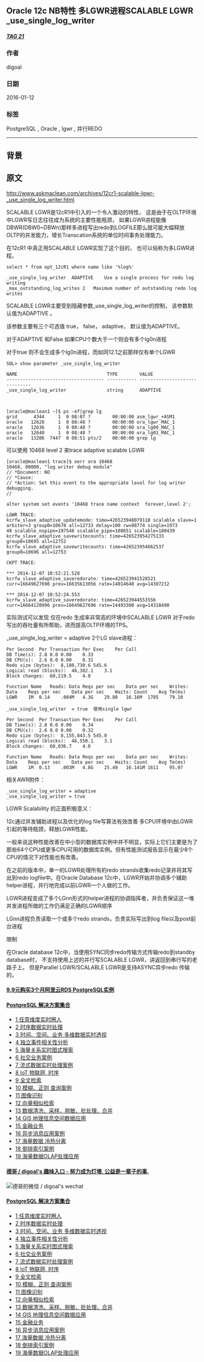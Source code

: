 ## Oracle 12c NB特性 多LGWR进程SCALABLE LGWR _use_single_log_writer  
##### [TAG 21](../class/21.md)
                                                
### 作者                                                                                             
digoal                                           
                                                  
### 日期                                             
2016-01-12                                          
                                              
### 标签                                           
PostgreSQL , Oracle , lgwr , 并行REDO   
                                                
----                                          
                                                   
## 背景                                         
## 原文  
http://www.askmaclean.com/archives/12cr1-scalable-lgwr-_use_single_log_writer.html  
  
SCALABLE LGWR是12cR1中引入的一个令人激动的特性， 这是由于在OLTP环境中LGWR写日志往往成为系统的主要性能瓶颈， 如果LGWR进程能像DBWR(DBW0~DBWn)那样多进程写出redo到LOGFILE那么就可能大幅释放OLTP的并发能力，增长Transcation系统的单位时间事务处理能力。  
   
在12cR1 中真正用SCALABLE LGWR实现了这个目的， 也可以俗称为多LGWR进程。  
   
```  
select * from opt_12cR1 where name like '%log%'  
  
_use_single_log_writer	ADAPTIVE	Use a single process for redo log writing  
_max_outstanding_log_writes	2	Maximum number of outstanding redo log writes  
```  
  
SCALABLE LGWR主要受到隐藏参数_use_single_log_writer的控制，  该参数默认值为ADAPTIVE 。  
   
该参数主要有三个可选值 true， false， adaptive， 默认值为ADAPTIVE。  
  
对于ADAPTIVE 和False 如果CPU个数大于一个则会有多个lg0n进程  
  
对于true 则不会生成多个lg0n进程，而如同12.1之前那样仅有单个LGWR  
   
```  
SQL> show parameter _use_single_log_writer  
  
NAME                                 TYPE        VALUE  
------------------------------------ ----------- ------------------------------  
_use_single_log_writer               string      ADAPTIVE  
  
  
  
[oracle@maclean1 ~]$ ps -ef|grep lg  
grid      4344     1  0 08:07 ?        00:00:00 asm_lgwr_+ASM1  
oracle   12628     1  0 08:48 ?        00:00:00 ora_lgwr_MAC_1  
oracle   12636     1  0 08:48 ?        00:00:00 ora_lg00_MAC_1  
oracle   12640     1  0 08:48 ?        00:00:00 ora_lg01_MAC_1  
oracle   13206  7447  0 08:51 pts/2    00:00:00 grep lg  
```  
   
可以使用 10468 level 2 来trace adaptive scalable LGWR  
   
```  
[oracle@maclean1 trace]$ oerr ora 10468   
10468, 00000, "log writer debug module"  
// *Document: NO  
// *Cause:  
// *Action: Set this event to the appropriate level for log writer debugging.  
//  
  
alter system set events '10468 trace name context  forever,level 2';  
  
LGWR TRACE:  
kcrfw_slave_adaptive_updatemode: time=426523948079110 scalable slave=1 arbiter=3 group0=10678 all=12733 delay=100 rw=98774 single=1973  
48 scalable_nopipe=197548 scalable_pipe=108651 scalable=180439  
kcrfw_slave_adaptive_savewritecounts: time=426523954275133 group0=10695 all=12752  
kcrfw_slave_adaptive_savewritecounts: time=426523954662537 group0=10696 all=12753  
  
CKPT TRACE:  
  
*** 2014-12-07 10:52:21.528  
kcrfw_slave_adaptive_saveredorate: time=426523941528521 curr=16649627696 prev=16635613056 rate=14014640 avg=14307212  
  
*** 2014-12-07 10:52:24.553  
kcrfw_slave_adaptive_saveredorate: time=426523944553556 curr=16664120996 prev=16649627696 rate=14493300 avg=14318490  
```  
   
实际测试可以发现 仅在redo 生成率非常高的环境中SCALABLE LGWR 对于redo写出的吞吐量有所帮助，进而提高OLTP环境的TPS。  
  
_use_single_log_writer  = adaptive  2个LG slave进程：  
   
```  
Per Second	Per Transaction	Per Exec	Per Call  
DB Time(s):	2.8	0.0	0.00	0.33  
DB CPU(s):	2.6	0.0	0.00	0.31  
Redo size (bytes):	8,180,730.6	545.6		  
Logical read (blocks):	46,382.1	3.1		  
Block changes:	60,219.5	4.0		  
   
Function Name	Reads: Data	Reqs per sec	Data per sec	Writes: Data	Reqs per sec	Data per sec	Waits: Count	Avg Tm(ms)  
LGWR	1M	0.14	.004M	4.3G	29.80	16.16M	1785	79.10  
   
_use_single_log_writer  = true  使用single lgwr  
   
Per Second	Per Transaction	Per Exec	Per Call  
DB Time(s):	2.8	0.0	0.00	0.34  
DB CPU(s):	2.6	0.0	0.00	0.32  
Redo size (bytes):	8,155,843.5	545.0		  
Logical read (blocks):	46,550.1	3.1		  
Block changes:	60,036.7	4.0		  
   
Function Name	Reads: Data	Reqs per sec	Data per sec	Writes: Data	Reqs per sec	Data per sec	Waits: Count	Avg Tm(ms)  
LGWR	1M	0.13	.003M	4.8G	25.49	16.141M	1611	95.97  
```  
  
相关AWR附件：  
  
```  
_use_single_log_writer = adaptive  
_use_single_log_writer = true  
```  
   
LGWR Scalability 的正面积极意义：  
  
12c通过并发辅助进程以及优化的log file写算法有效改善 多CPU环境中由LGWR引起的等待瓶颈，释放LGWR性能。  
  
一般来说这种性能改善在中小型的数据库实例中并不明显，实际上它们主要是为了那些64个CPU或更多CPU可用的数据库实例。但有性能测试报告显示在最少8个CPU的情况下对性能也有改善。  
  
在之前的版本中，单一的LGWR处理所有的redo strands收集redo记录并将其写出到redo logfile中。在Oracle Database 12c中，LGWR开始并协调多个辅助helper进程，并行地完成以前LGWR一个人做的工作。  
   
LGWR进程变成了多个LGnn形式的helper进程的协调指挥者，并负责保证这一堆并发进程所做的工作仍满足正确的LGWR顺序  
  
LGnn进程负责读取一个或多个redo strands，负责实际写出到log file以及post前台进程  
   
   
限制  
  
在Oracle database 12c中，当使用SYNC同步redo传输方式传输redo到standby database时， 不支持使用上述的并行写SCALABLE LGWR，讲返回到串行写的老路子上。 但是Parallel LGWR/SCALABLE LGWR是支持ASYNC异步redo 传输的。                                                                       
  
  
  
  
  
  
  
  
  
  
  
  
  
  
  
  
  
  
  
  
  
  
  
  
  
  
  
  
  
  
  
  
  
  
  
  
  
  
  
  
  
  
  
  
  
#### [9.9元购买3个月阿里云RDS PostgreSQL实例](https://www.aliyun.com/database/postgresqlactivity "57258f76c37864c6e6d23383d05714ea")
  
  
#### [PostgreSQL 解决方案集合](https://yq.aliyun.com/topic/118 "40cff096e9ed7122c512b35d8561d9c8")
- [1 任意维度实时圈人](https://yq.aliyun.com/topic/118 "40cff096e9ed7122c512b35d8561d9c8")
- [2 时序数据实时处理](https://yq.aliyun.com/topic/118 "40cff096e9ed7122c512b35d8561d9c8")
- [3 时间、空间、业务 多维数据实时透视](https://yq.aliyun.com/topic/118 "40cff096e9ed7122c512b35d8561d9c8")
- [4 独立事件相关性分析](https://yq.aliyun.com/topic/118 "40cff096e9ed7122c512b35d8561d9c8")
- [5 海量关系实时图式搜索](https://yq.aliyun.com/topic/118 "40cff096e9ed7122c512b35d8561d9c8")
- [6 社交业务案例](https://yq.aliyun.com/topic/118 "40cff096e9ed7122c512b35d8561d9c8")
- [7 流式数据实时处理案例](https://yq.aliyun.com/topic/118 "40cff096e9ed7122c512b35d8561d9c8")
- [8 IoT 物联网, 时序](https://yq.aliyun.com/topic/118 "40cff096e9ed7122c512b35d8561d9c8")
- [9 全文检索](https://yq.aliyun.com/topic/118 "40cff096e9ed7122c512b35d8561d9c8")
- [10 模糊、正则 查询案例](https://yq.aliyun.com/topic/118 "40cff096e9ed7122c512b35d8561d9c8")
- [11 图像识别](https://yq.aliyun.com/topic/118 "40cff096e9ed7122c512b35d8561d9c8")
- [12 向量相似检索](https://yq.aliyun.com/topic/118 "40cff096e9ed7122c512b35d8561d9c8")
- [13 数据清洗、采样、脱敏、批处理、合并](https://yq.aliyun.com/topic/118 "40cff096e9ed7122c512b35d8561d9c8")
- [14 GIS 地理信息空间数据应用](https://yq.aliyun.com/topic/118 "40cff096e9ed7122c512b35d8561d9c8")
- [15 金融业务](https://yq.aliyun.com/topic/118 "40cff096e9ed7122c512b35d8561d9c8")
- [16 异步消息应用案例](https://yq.aliyun.com/topic/118 "40cff096e9ed7122c512b35d8561d9c8")
- [17 海量数据 冷热分离](https://yq.aliyun.com/topic/118 "40cff096e9ed7122c512b35d8561d9c8")
- [18 倒排索引案例](https://yq.aliyun.com/topic/118 "40cff096e9ed7122c512b35d8561d9c8")
- [19 海量数据OLAP处理应用](https://yq.aliyun.com/topic/118 "40cff096e9ed7122c512b35d8561d9c8")
  
  
#### [德哥 / digoal's 趣味入口 - 努力成为灯塔, 公益是一辈子的事.](https://github.com/digoal/blog/blob/master/README.md "22709685feb7cab07d30f30387f0a9ae")
  
  
![德哥的微信 / digoal's wechat](../pic/digoal_weixin.jpg "f7ad92eeba24523fd47a6e1a0e691b59")
  
  
#### [PostgreSQL 解决方案集合](https://yq.aliyun.com/topic/118 "40cff096e9ed7122c512b35d8561d9c8")
- [1 任意维度实时圈人](https://yq.aliyun.com/topic/118 "40cff096e9ed7122c512b35d8561d9c8")
- [2 时序数据实时处理](https://yq.aliyun.com/topic/118 "40cff096e9ed7122c512b35d8561d9c8")
- [3 时间、空间、业务 多维数据实时透视](https://yq.aliyun.com/topic/118 "40cff096e9ed7122c512b35d8561d9c8")
- [4 独立事件相关性分析](https://yq.aliyun.com/topic/118 "40cff096e9ed7122c512b35d8561d9c8")
- [5 海量关系实时图式搜索](https://yq.aliyun.com/topic/118 "40cff096e9ed7122c512b35d8561d9c8")
- [6 社交业务案例](https://yq.aliyun.com/topic/118 "40cff096e9ed7122c512b35d8561d9c8")
- [7 流式数据实时处理案例](https://yq.aliyun.com/topic/118 "40cff096e9ed7122c512b35d8561d9c8")
- [8 IoT 物联网, 时序](https://yq.aliyun.com/topic/118 "40cff096e9ed7122c512b35d8561d9c8")
- [9 全文检索](https://yq.aliyun.com/topic/118 "40cff096e9ed7122c512b35d8561d9c8")
- [10 模糊、正则 查询案例](https://yq.aliyun.com/topic/118 "40cff096e9ed7122c512b35d8561d9c8")
- [11 图像识别](https://yq.aliyun.com/topic/118 "40cff096e9ed7122c512b35d8561d9c8")
- [12 向量相似检索](https://yq.aliyun.com/topic/118 "40cff096e9ed7122c512b35d8561d9c8")
- [13 数据清洗、采样、脱敏、批处理、合并](https://yq.aliyun.com/topic/118 "40cff096e9ed7122c512b35d8561d9c8")
- [14 GIS 地理信息空间数据应用](https://yq.aliyun.com/topic/118 "40cff096e9ed7122c512b35d8561d9c8")
- [15 金融业务](https://yq.aliyun.com/topic/118 "40cff096e9ed7122c512b35d8561d9c8")
- [16 异步消息应用案例](https://yq.aliyun.com/topic/118 "40cff096e9ed7122c512b35d8561d9c8")
- [17 海量数据 冷热分离](https://yq.aliyun.com/topic/118 "40cff096e9ed7122c512b35d8561d9c8")
- [18 倒排索引案例](https://yq.aliyun.com/topic/118 "40cff096e9ed7122c512b35d8561d9c8")
- [19 海量数据OLAP处理应用](https://yq.aliyun.com/topic/118 "40cff096e9ed7122c512b35d8561d9c8")
  
